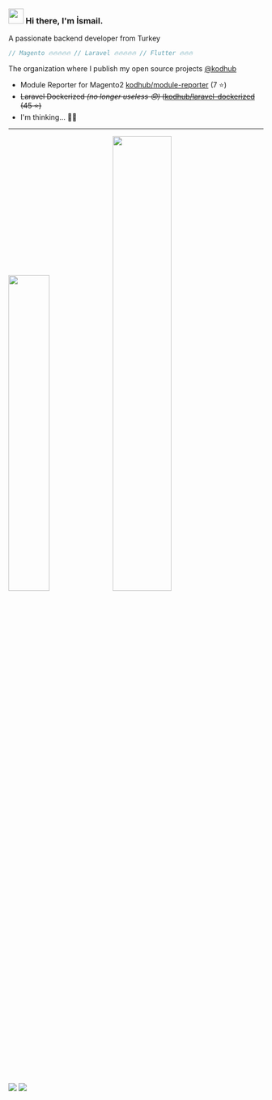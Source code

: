### <img src="https://raw.githubusercontent.com/MartinHeinz/MartinHeinz/master/wave.gif" width="30px">  Hi there, I'm İsmail.
A passionate backend developer from Turkey  
  
```php  
// Magento 🔥🔥🔥🔥🔥 // Laravel 🔥🔥🔥🔥🔥 // Flutter 🔥🔥🔥  
```  

The organization where I publish my open source projects [@kodhub](https://github.com/kodhub)
 - Module Reporter for Magento2 [kodhub/module-reporter](https://github.com/kodhub/module-reporter) (7 ⭐️)
 - ~~Laravel Dockerized *(no longer useless 😞)* ([kodhub/laravel-dockerized](https://github.com/kodhub/laravel-dockerized) (45 ⭐️)~~
 - I'm thinking... 👨‍💻



<hr>  
<div align="">
  <img width="40%" src="https://github-readme-stats.vercel.app/api/top-langs/?username=ismailcaakir&theme=synthwave&layout=compact" /> <img width="48%" src="https://github-readme-stats.vercel.app/api?username=ismailcaakir&show_icons=true&theme=synthwave" />
  
<br/>
<img src="https://komarev.com/ghpvc/?username=ismailcaakir&color=F98B00"> <img src="https://img.shields.io/github/followers/ismailcaakir?style=flat-square&color=F98B00">
</div>
